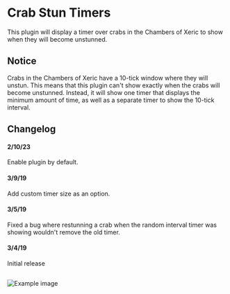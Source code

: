 # Crab Stun Timers
This plugin will display a timer over crabs in the Chambers of Xeric to show when they will become unstunned.

## Notice
Crabs in the Chambers of Xeric have a 10-tick window where they will unstun. This means that this plugin can't show 
exactly when the crabs will become unstunned. Instead, it will show one timer that displays the minimum amount of time, 
as well as a separate timer to show the 10-tick interval.

## Changelog
#### 2/10/23
Enable plugin by default.

#### 3/9/19
Add custom timer size as an option.

#### 3/5/19
Fixed a bug where restunning a crab when the random interval timer was showing wouldn't remove the old timer. 

#### 3/4/19
Initial release

##

![Example image](https://i.imgur.com/AKp5BEY.png)

